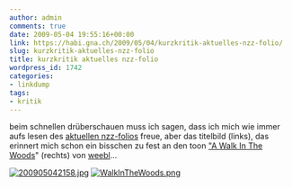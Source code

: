 ```yaml
---
author: admin
comments: true
date: 2009-05-04 19:55:16+00:00
link: https://habi.gna.ch/2009/05/04/kurzkritik-aktuelles-nzz-folio/
slug: kurzkritik-aktuelles-nzz-folio
title: kurzkritik aktuelles nzz-folio
wordpress_id: 1742
categories:
- linkdump
tags:
- kritik
---
```


beim schnellen drüberschauen muss ich sagen, dass ich mich wie immer aufs lesen des [aktuellen nzz-folios](http://www.nzzfolio.ch/www/61554707-6925-4a17-854b-b42244d0559d/showbooklet/4fcddcf0-5c59-4fd0-96b9-42a9e65d6f37.aspx) freue, aber das titelbild (links), das erinnert mich schon ein bisschen zu fest an den toon ["A Walk In The Woods](http://www.weebls-stuff.com/toons/A+Walk+In+The+Woods/)" (rechts) von [weebl](http://www.weebls-stuff.com/)...

[![200905042158.jpg](https://habi.gna.ch/wp-content/uploads/2009/05/2009050421581.jpg)](https://habi.gna.ch/wp-content/uploads/2009/05/200905042158.jpg) [![WalkInTheWoods.png](https://habi.gna.ch/wp-content/uploads/2009/05/walkinthewoods.jpg)](https://habi.gna.ch/wp-content/uploads/2009/05/walkinthewoods.png)
